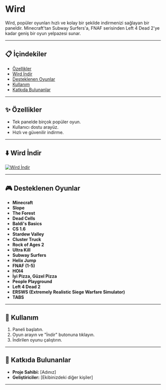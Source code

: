 # Wird

Wird, popüler oyunları hızlı ve kolay bir şekilde indirmenizi sağlayan bir paneldir. Minecraft'tan Subway Surfers'a, FNAF serisinden Left 4 Dead 2'ye kadar geniş bir oyun yelpazesi sunar.

---

## 📋 İçindekiler
- [Özellikler](#özellikler)
- [Wird İndir](#⬇️-wird-indir)
- [Desteklenen Oyunlar](#desteklenen-oyunlar)
- [Kullanım](#kullanım)
- [Katkıda Bulunanlar](#katkıda-bulunanlar)

---

## ✨ Özellikler

- Tek panelde birçok popüler oyun.
- Kullanıcı dostu arayüz.
- Hızlı ve güvenilir indirme.

---

## ⬇️ Wird İndir

[![Wird İndir](https://img.shields.io/badge/Wird-%C4%B0ndir-blue?style=for-the-badge&logo=github)](URLİNİZİ_BURAYA_KOYUN)

---

## 🎮 Desteklenen Oyunlar

- **Minecraft**  
- **Slope**  
- **The Forest**  
- **Dead Cells**  
- **Baldi's Basics**  
- **CS 1.6**  
- **Stardew Valley**  
- **Cluster Truck**  
- **Rock of Ages 2**  
- **Ultra Kill**  
- **Subway Surfers**  
- **Helix Jump**  
- **FNAF (1-5)**  
- **HOI4**  
- **İyi Pizza, Güzel Pizza**  
- **People Playground**  
- **Left 4 Dead 2**  
- **ERSWS (Extremely Realistic Siege Warfare Simulator)**  
- **TABS**  

---

## 🚀 Kullanım

1. Paneli başlatın.  
2. Oyun arayın ve "İndir" butonuna tıklayın.  
3. İndirilen oyunu çalıştırın.  

---

## 👥 Katkıda Bulunanlar

- **Proje Sahibi:** [Adınız]  
- **Geliştiriciler:** [Ekibinizdeki diğer kişiler]  

---
